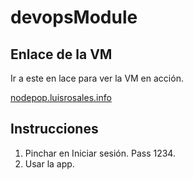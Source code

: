 # devopsModule

## Enlace de la VM

Ir a este en lace para ver la VM en acción.

[nodepop.luisrosales.info](nodepop.luisrosales.info)

## Instrucciones

1. Pinchar en Iniciar sesión. Pass 1234.
2. Usar la app.



